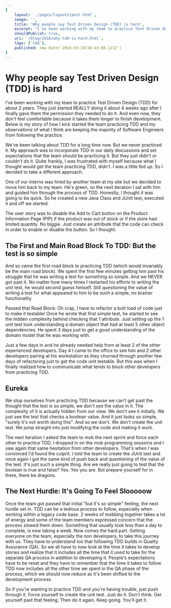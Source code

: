 ```yaml
---
{
    layout: './pages/layouts/post.html',
    image: '',
    title: 'Why people say Test Driven Design (TDD) is hard',
    excerpt: "I've been working with my team to practice Test Driven Design (TDD) for about 2 years. They just started REALLY doing it about 4 weeks ago after I finally gave them the permission they needed to do it. And even now, they don't feel comfortable because it takes them longer to finish development. Below is my story of how I kick started the team practicing TDD and my observations of what I think are keeping the majority of Software Engineers from following the practice.",
    shouldPublish: true,
    uri: '/blog/2016/why-tdd-is-hard.html',
    tags: ['tdd'],
    published: new Date('2016-03-16T16:43:08.111Z')
}
---
```

# Why people say Test Driven Design (TDD) is hard

I've been working with my team to practice Test Driven Design (TDD) for about 2 years. They just started REALLY doing it about 4 weeks ago after I finally gave them the permission they needed to do it. And even now, they don't feel comfortable because it takes them longer to finish development. Below is my story of how I kick started the team practicing TDD and my observations of what I think are keeping the majority of Software Engineers from following the practice.

We've been talking about TDD for a long time now. But we never practiced it. My approach was to incorporate TDD in our daily discussions and set expectations that the team should be practicing it. But they just didn't or couldn't do it. Quite frankly, I was frustrated with myself because what I thought would get the team practicing TDD, didn't. I was a little fed up. So I decided to take a different approach.

One of our interns was hired by another team at my site but we decided to move him back to my team. He's green, so the next iteration I sat with him and guided him through the process of TDD. Honestly, I thought it was going to be quick. So he created a new Java Class and JUnit test, executed it and off we started.

The user story was to disable the Add to Cart button on the Product Information Page (PIP) if the product was out of stock or if the store had limited quantity. No biggie. Just create an attribute that the code can check in order to enable or disable the button. So I thought.

## The First and Main Road Block To TDD: But the test is so simple

And so came the first road block to practicing TDD (which would invariably be the main road block). We spent the first few minutes getting him past his struggle that he was writing a test for something so simple. And we NEVER got past it. No matter how many times I restarted his efforts to writing the unit test, he would second guess himself. Still questioning the value of writing a test for what appeared to him to be such a simple, no brainer functionality.

Passed that Road Block: Oh crap, I have to refactor a butt load of code just to make it testable!
Once he wrote that first simple test, he started to see the hidden complexity behind checking that 1 attribute. Just setting up the 1 unit test took understanding a domain object that had at least 5 other object dependencies. He spent 3 days just to get a good understanding of the domain model that he was working with.

Just a few days in and he already needed help from at least 2 of the other experienced developers. Day 4 I came to the office to see him and 2 other developers pairing at his workstation as they churned through another few days of refactoring just to get the code unit testable. But this was when I finally realized how to communicate what tends to block other developers from practicing TDD.

## Eureka

We stop ourselves from practicing TDD because we can't get past the thought that the test is so simple, we don't see the value in it. The complexity of it is actually hidden from our view. We don't see it initially. We just see the test that checks a boolean value. And it just looks so simple, "surely it's not worth doing this". And so we don't. We don't create the unit test. We jump straight into just modifying the code and making it work.

The next iteration I asked the team to mob the next sprint and force each other to practice TDD. I dropped in on the mob programming sessions and I saw again that same hesitation from other developers. That's when I was convinced I'd found the culprit. I told the team to create the JUnit test and once again I got the same kind of push back and questioning of the value of the test. It's just such a simple thing. Are we really just going to test that the boolean is true and false? Yes. Yes you are. But prepare yourself for in there, there be dragons.

## The Next Hurdle: It's Going To Feel Slooooow

Once the team got passed that initial "but it's so simple" feeling, the next hurdle set in. TDD can be a tedious process to follow, especially when working within a legacy code base. 2 weeks of mobbing together takes a lot of energy and some of the team members expressed concern that the process slowed them down. Something that usually took less than a day to complete, is now taking a week. Now comes the hard part. Getting everyone on the team, especially the non developers, to take this journey with us. They have to understand too that following TDD builds in Quality Assurance (QA). So we all have to now look at the time it takes to develop stories and realize that it includes all the time that it used to take for the separate QA process in addition to developing it. People's expectations have to be reset and they have to remember that the time it takes to follow TDD now includes all the other time we spent in the QA phase of the process, which we should now reduce as it's been shifted to the development process.

So if you're wanting to practice TDD and you're having trouble, just push through it. Force yourself to create the unit test. Just do it. Don't think. Get yourself past that feeling. Then do it again. Keep going. You'll get it.

